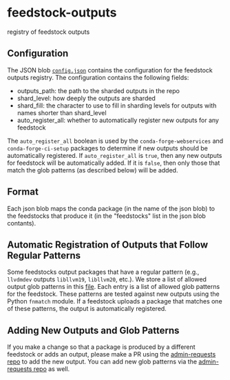 # feedstock-outputs

registry of feedstock outputs

## Configuration

The JSON blob [`config.json`](config.json) contains the configuration for the feedstock outputs registry. The configuration contains the following fields:

- outputs_path: the path to the sharded outputs in the repo
- shard_level: how deeply the outputs are sharded
- shard_fill: the character to use to fill in sharding levels for outputs
  with names shorter than shard_level
- auto_register_all: whether to automatically register new outputs for any feedstock

The `auto_register_all` boolean is used by the `conda-forge-webservices` and `conda-forge-ci-setup` packages to determine if new outputs should be automatically registered. If `auto_register_all` is `true`, then any new outputs for feedstock
will be automatically added. If it is `false`, then only those that match the glob patterns (as described below) will be added.

## Format

Each json blob maps the conda package (in the name of the json blob) to the feedstocks that produce it (in the "feedstocks" list in the json blob contants).

## Automatic Registration of Outputs that Follow Regular Patterns

Some feedstocks output packages that have a regular pattern (e.g., `llvdmdev` outputs `libllvm19`, `libllvm20`, etc.).
We store a list of allowed output glob patterns in this [file](feedstock_outputs_autoreg_allowlist.yml). Each entry
is a list of allowed glob patterns for the feedstock. These patterns are tested against new outputs using the Python
`fnmatch` module. If a feedstock uploads a package that matches one of these patterns, the output is automatically
registered.

## Adding New Outputs and Glob Patterns

If you make a change so that a package is produced by a different feedstock or adds an output, please make a PR
using the [admin-requests repo](https://github.com/conda-forge/admin-requests?tab=readme-ov-file#add-a-package-output-to-a-feedstock) to add the new output. You can add new glob patterns via the [admin-requests repo](https://github.com/conda-forge/admin-requests?tab=readme-ov-file#add-a-package-output-to-a-feedstock) as well.
